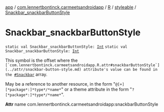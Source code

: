 [app](../../../index.md) / [com.lennertbontinck.carmeetsandroidapp](../../index.md) / [R](../index.md) / [styleable](index.md) / [Snackbar_snackbarButtonStyle](./-snackbar_snackbar-button-style.md)

# Snackbar_snackbarButtonStyle

`static val Snackbar_snackbarButtonStyle: `[`Int`](https://kotlinlang.org/api/latest/jvm/stdlib/kotlin/-int/index.html)
`static val Snackbar_snackbarButtonStyle: `[`Int`](https://kotlinlang.org/api/latest/jvm/stdlib/kotlin/-int/index.html)

This symbol is the offset where the ``[`com.lennertbontinck.carmeetsandroidapp.R.attr#snackbarButtonStyle`](../attr/snackbar-button-style.md) attribute's value can be found in the ``[`#Snackbar`](-snackbar.md) array.

May be a reference to another resource, in the form "`@[+][*package*:]*type*/*name*`" or a theme attribute in the form "`?[*package*:]*type*/*name*`".

**Attr**
name com.lennertbontinck.carmeetsandroidapp:snackbarButtonStyle

